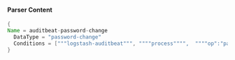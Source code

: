 #### Parser Content
```Java
{
Name = auditbeat-password-change
  DataType = "password-change"
  Conditions = ["""logstash-auditbeat""", """"process"""",  """"op":"password""""]
}
```